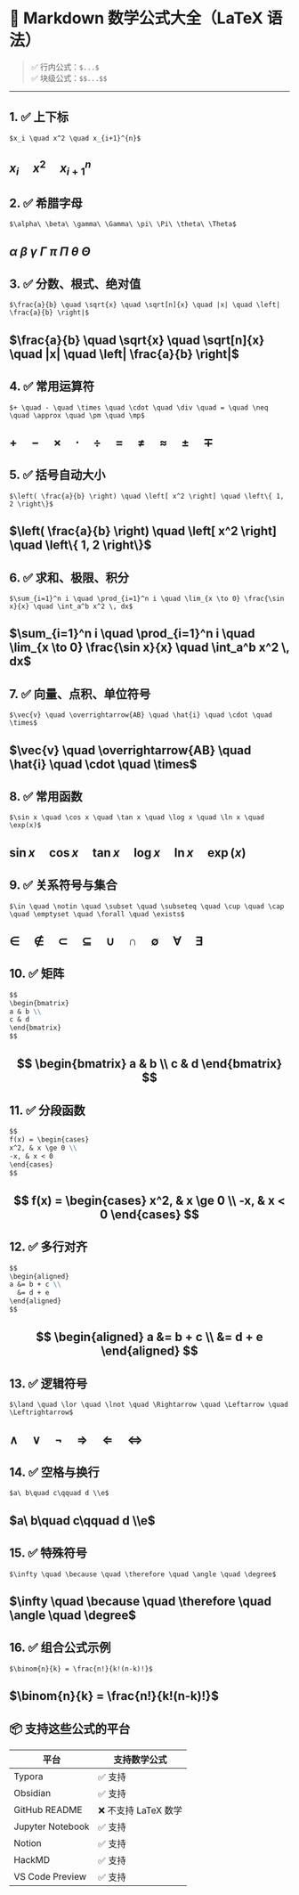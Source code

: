 
# 📘 Markdown 数学公式大全（LaTeX 语法）

> ✅ 行内公式：`$...$`  
> ✅ 块级公式：`$$...$$`

---

## 1. ✅ 上下标

```
$x_i \quad x^2 \quad x_{i+1}^{n}$
```
$x_i \quad x^2 \quad x_{i+1}^{n}$
---

## 2. ✅ 希腊字母

```
$\alpha\ \beta\ \gamma\ \Gamma\ \pi\ \Pi\ \theta\ \Theta$
```
$\alpha\ \beta\ \gamma\ \Gamma\ \pi\ \Pi\ \theta\ \Theta$
---

## 3. ✅ 分数、根式、绝对值

```
$\frac{a}{b} \quad \sqrt{x} \quad \sqrt[n]{x} \quad |x| \quad \left| \frac{a}{b} \right|$
```
$\frac{a}{b} \quad \sqrt{x} \quad \sqrt[n]{x} \quad |x| \quad \left| \frac{a}{b} \right|$
---

## 4. ✅ 常用运算符

```
$+ \quad - \quad \times \quad \cdot \quad \div \quad = \quad \neq \quad \approx \quad \pm \quad \mp$
```
$+ \quad - \quad \times \quad \cdot \quad \div \quad = \quad \neq \quad \approx \quad \pm \quad \mp$
---

## 5. ✅ 括号自动大小

```
$\left( \frac{a}{b} \right) \quad \left[ x^2 \right] \quad \left\{ 1, 2 \right\}$
```
$\left( \frac{a}{b} \right) \quad \left[ x^2 \right] \quad \left\{ 1, 2 \right\}$
---

## 6. ✅ 求和、极限、积分

```
$\sum_{i=1}^n i \quad \prod_{i=1}^n i \quad \lim_{x \to 0} \frac{\sin x}{x} \quad \int_a^b x^2 \, dx$
```
$\sum_{i=1}^n i \quad \prod_{i=1}^n i \quad \lim_{x \to 0} \frac{\sin x}{x} \quad \int_a^b x^2 \, dx$
---

## 7. ✅ 向量、点积、单位符号

```
$\vec{v} \quad \overrightarrow{AB} \quad \hat{i} \quad \cdot \quad \times$
```
$\vec{v} \quad \overrightarrow{AB} \quad \hat{i} \quad \cdot \quad \times$
---

## 8. ✅ 常用函数

```
$\sin x \quad \cos x \quad \tan x \quad \log x \quad \ln x \quad \exp(x)$
```
$\sin x \quad \cos x \quad \tan x \quad \log x \quad \ln x \quad \exp(x)$
---

## 9. ✅ 关系符号与集合

```
$\in \quad \notin \quad \subset \quad \subseteq \quad \cup \quad \cap \quad \emptyset \quad \forall \quad \exists$
```
$\in \quad \notin \quad \subset \quad \subseteq \quad \cup \quad \cap \quad \emptyset \quad \forall \quad \exists$
---

## 10. ✅ 矩阵

```markdown
$$
\begin{bmatrix}
a & b \\
c & d
\end{bmatrix}
$$
```
$$
\begin{bmatrix}
a & b \\
c & d
\end{bmatrix}
$$
---

## 11. ✅ 分段函数

```markdown
$$
f(x) = \begin{cases}
x^2, & x \ge 0 \\
-x, & x < 0
\end{cases}
$$
```
$$
f(x) = \begin{cases}
x^2, & x \ge 0 \\
-x, & x < 0
\end{cases}
$$
---

## 12. ✅ 多行对齐

```markdown
$$
\begin{aligned}
a &= b + c \\
  &= d + e
\end{aligned}
$$
```
$$
\begin{aligned}
a &= b + c \\
  &= d + e
\end{aligned}
$$
---

## 13. ✅ 逻辑符号

```
$\land \quad \lor \quad \lnot \quad \Rightarrow \quad \Leftarrow \quad \Leftrightarrow$
```
$\land \quad \lor \quad \lnot \quad \Rightarrow \quad \Leftarrow \quad \Leftrightarrow$
---

## 14. ✅ 空格与换行

```
$a\ b\quad c\qquad d \\e$
```
$a\ b\quad c\qquad d \\e$
---

## 15. ✅ 特殊符号

```
$\infty \quad \because \quad \therefore \quad \angle \quad \degree$
```
$\infty \quad \because \quad \therefore \quad \angle \quad \degree$
---

## 16. ✅ 组合公式示例

```
$\binom{n}{k} = \frac{n!}{k!(n-k)!}$
```
$\binom{n}{k} = \frac{n!}{k!(n-k)!}$
---

## 📦 支持这些公式的平台

| 平台               | 支持数学公式         |
| ---------------- | -------------- |
| Typora           | ✅ 支持           |
| Obsidian         | ✅ 支持           |
| GitHub README    | ❌ 不支持 LaTeX 数学 |
| Jupyter Notebook | ✅ 支持           |
| Notion           | ✅ 支持           |
| HackMD           | ✅ 支持           |
| VS Code Preview  | ✅ 支持           |
